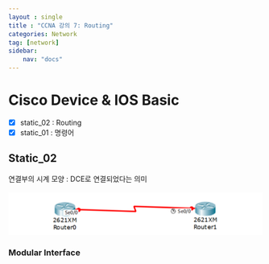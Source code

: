 ```yaml
---
layout : single
title : "CCNA 강의 7: Routing"
categories: Network
tag: [network]
sidebar:
    nav: "docs"
---
```


# Cisco Device & IOS Basic

-  [x] static_02 : Routing
-  [x] static_01 : 명령어

## Static_02

연결부의 시계 모양 : DCE로 연결되었다는 의미 <br><br>
<img src = "/images/network/packet_tracer/14.png">

### Modular Interface
